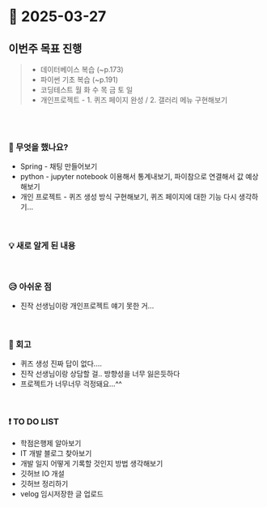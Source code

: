 # 📅 2025-03-27

## 이번주 목표 진행
>- 데이터베이스 복습 (~p.173)
>- 파이썬 기초 복습 (~p.191)
>- 코딩테스트 월 화 수 목 금 토 일
>- 개인프로젝트 - 1. 퀴즈 페이지 완성 / 2. 갤러리 메뉴 구현해보기

<br><br>

### 👀 무엇을 했나요?
- Spring - 채팅 만들어보기
- python - jupyter notebook 이용해서 통계내보기, 파이참으로 연결해서 값 예상해보기
- 개인 프로젝트 - 퀴즈 생성 방식 구현해보기, 퀴즈 페이지에 대한 기능 다시 생각하기...
  
<br>

### 💡 새로 알게 된 내용


<br>

### 😥 아쉬운 점
- 진작 선생님이랑 개인프로젝트 얘기 못한 거...
  
<br>

### 💬 회고
- 퀴즈 생성 진짜 답이 없다....
- 진작 선생님이랑 상담할 걸.. 방향성을 너무 잃은듯하다
- 프로젝트가 너무너무 걱정돼요...^^

<br>

### ❗ TO DO LIST
- 학점은행제 알아보기
- IT 개발 블로그 찾아보기
- 개발 일지 어떻게 기록할 것인지 방법 생각해보기
- 깃허브 IO 개설
- 깃허브 정리하기
- velog 임시저장한 글 업로드
